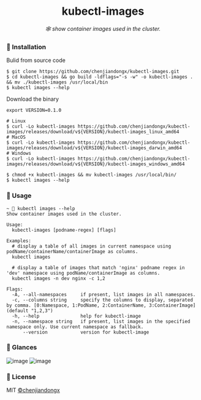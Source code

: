 <h1 align="center">kubectl-images</h1>

<p align="center">
  <em>🕸 show container images used in the cluster.</em>
</p>

### 🔰 Installation

Bulid from source code
```shell
$ git clone https://github.com/chenjiandongx/kubectl-images.git
$ cd kubectl-images && go build -ldflags="-s -w" -o kubectl-images . && mv ./kubectl-images /usr/local/bin
$ kubectl images --help
```

Download the binary
```shell
export VERSION=0.1.0

# Linux
$ curl -Lo kubectl-images https://github.com/chenjiandongx/kubectl-images/releases/download/v${VERSION}/kubectl-images_linux_amd64
# MacOS
$ curl -Lo kubectl-images https://github.com/chenjiandongx/kubectl-images/releases/download/v${VERSION}/kubectl-images_darwin_amd64
# Windows
$ curl -Lo kubectl-images https://github.com/chenjiandongx/kubectl-images/releases/download/v${VERSION}/kubectl-images_windows_amd64

$ chmod +x kubectl-images && mv kubectl-images /usr/local/bin/
$ kubectl images --help
```

### 📝 Usage

```shell
~ 🐶 kubectl images --help
Show container images used in the cluster.

Usage:
  kubectl-images [podname-regex] [flags]

Examples:
  # display a table of all images in current namespace using podName/containerName/containerImage as columns.
  kubectl images

  # display a table of images that match 'nginx' podname regex in 'dev' namespace using podName/containerImage as columns.
  kubectl images -n dev nginx -c 1,2

Flags:
  -A, --all-namespaces     if present, list images in all namespaces.
  -c, --columns string     specify the columns to display, separated by comma. [0:Namespace, 1:PodName, 2:ContainerName, 3:ContainerImage] (default "1,2,3")
  -h, --help               help for kubectl-image
  -n, --namespace string   if present, list images in the specified namespace only. Use current namespace as fallback.
      --version            version for kubectl-image
```

### 🔖 Glances

![image](https://user-images.githubusercontent.com/19553554/74601790-d54f6980-50dc-11ea-90d6-004650d5ed2f.jpg)
![image](https://user-images.githubusercontent.com/19553554/74601792-de403b00-50dc-11ea-9a26-a354668b8195.jpg)

### 📃 License

MIT [©chenjiandongx](https://github.com/chenjiandongx)
